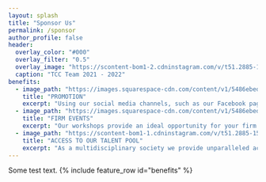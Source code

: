 ```yaml
---
layout: splash
title: "Sponsor Us"
permalink: /sponsor
author_profile: false
header:
  overlay_color: "#000"
  overlay_filter: "0.5"
  overlay_image: "https://scontent-bom1-2.cdninstagram.com/v/t51.2885-15/e35/186893116_125565729557888_8257881633492404892_n.jpg?tp=1&_nc_ht=scontent-bom1-2.cdninstagram.com&_nc_cat=108&_nc_ohc=sYXnTXDv_9sAX8SoG2n&edm=AP_V10EBAAAA&ccb=7-4&oh=24c9a6ee9f1832b81b0838b190fcd335&oe=60B40040&_nc_sid=4f375e"
  caption: "TCC Team 2021 - 2022"
benefits:
  - image_path: "https://images.squarespace-cdn.com/content/v1/5486ebede4b06fdbf3d8475e/1564384175606-OR6U59R3G9B0GHPTA7NB/ke17ZwdGBToddI8pDm48kLkXF2pIyv_F2eUT9F60jBl7gQa3H78H3Y0txjaiv_0fDoOvxcdMmMKkDsyUqMSsMWxHk725yiiHCCLfrh8O1z4YTzHvnKhyp6Da-NYroOW3ZGjoBKy3azqku80C789l0iyqMbMesKd95J-X4EagrgU9L3Sa3U8cogeb0tjXbfawd0urKshkc5MgdBeJmALQKw/DSCF3627.jpg"
    title: "PROMOTION"
    excerpt: "Using our social media channels, such as our Facebook page with over 2,000 followers, or our other channels such as LinkedIn, Instagram and email newsletter provide outstanding reach for your firm’s opportunities."
  - image_path: "https://images.squarespace-cdn.com/content/v1/5486ebede4b06fdbf3d8475e/1588061368845-258KA6WH942OAW8WQI9D/ke17ZwdGBToddI8pDm48kGLtNN0Zjbcv3MfOQ0d9z5N7gQa3H78H3Y0txjaiv_0fDoOvxcdMmMKkDsyUqMSsMWxHk725yiiHCCLfrh8O1z5QPOohDIaIeljMHgDF5CVlOqpeNLcJ80NK65_fV7S1UUIyqawRrqcU-sKVVmHjBO-frul8zU21Iwasa57qXj_WZtJ3qR9G2BYeA0wOAaeYNg/Bain+Case+Study+Workshop"
    title: "FIRM EVENTS"
    excerpt: "Our workshops provide an ideal opportunity for your firm to display their talent and engage with interested students."
  - image_path: "https://scontent-bom1-1.cdninstagram.com/v/t51.2885-15/sh0.08/e35/s640x640/185840620_206635911105942_9151831068062229517_n.jpg?tp=1&_nc_ht=scontent-bom1-1.cdninstagram.com&_nc_cat=106&_nc_ohc=Q3At2Od1Hq4AX-tN3co&edm=AP_V10EBAAAA&ccb=7-4&oh=315de867a5ebf004e05e9a91d54eafda&oe=60B4FDD6&_nc_sid=4f375e"
    title: "ACCESS TO OUR TALENT POOL"
    excerpt: "As a multidisciplinary society we provide unparalleled access to students studying from a range of educational backgrounds."
---
```

Some test text.
{% include feature_row id="benefits" %}
